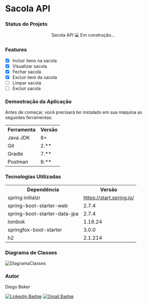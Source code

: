 <h1>Sacola API</h1>

<h3>Status do Projeto</h3>
<p align="center"> Sacola API 💻 Em construção... </p>

<h3>Features</h3>

- [x] Incluir itens na sacola<br>
- [x] Visualizar sacola<br>
- [x] Fechar sacola<br>
- [x] Excluir item da sacola<br>
- [ ] Limpar sacola<br>
- [ ] Excluir sacola<br>

<h3>Demostração da Aplicação</h3>
<p>Antes de começar, você precisará ter instalado em sua máquina as seguintes ferramentas:</p>
<table>
<tr>
	<th>Ferramenta</th>
	<th>Versão</th>
</tr>
<tr>
	<td>Java JDK</td>
	<td>8+</td>
</tr>
<tr>
	<td>Git</td>
	<td>2.**</td>
</tr>
<tr>
	<td>Gradle</td>
	<td>7.**</td>
</tr>
<tr>
	<td>Postman</td>
	<td>9.**</td>
</tr>
</table>

<h3>Tecnologias Utilizadas</h3>

<table>
<tr>
	<th>Dependência</th>
	<th>Versão</th>
</tr>
<tr>
	<td>spring initialzr</td>
	<td><a href="https://start.spring.io/">https://start.spring.io/</a></td>
</tr>
<tr>
	<td>spring-boot-starter-web</td>
	<td>2.7.4</td>
</tr>
<tr>
	<td>spring-boot-starter-data-jpa</td>
	<td>2.7.4</td>
</tr>
<tr>
	<td>lombok</td>
	<td>1.18.24</td>
</tr>
<tr>
	<td>springfox-boot-starter</td>
	<td>3.0.0</td>
</tr>
<tr>
	<td>h2</td>
	<td>2.1.214</td>
</tr>
</table>

<h3>Diagrama de Classes</h3>

![DiagramaClasses](https://user-images.githubusercontent.com/114487600/202931583-1b00eaa0-24c2-4d7c-856f-077e5a32866d.png)

<h3>Autor</h3>

Diego Beker

[![Linkedin Badge](https://img.shields.io/badge/-Diego-blue?style=flat-square&logo=Linkedin&logoColor=white&link=https://www.linkedin.com/in/diego-beker/)](https://www.linkedin.com/in/diego-beker/)
[![Gmail Badge](https://img.shields.io/badge/-diegobecker99@gmail.com-c14438?style=flat-square&logo=Gmail&logoColor=white&link=mailto:diegobecker99@gmail.com)](mailto:diegobecker99@gmail.com)
